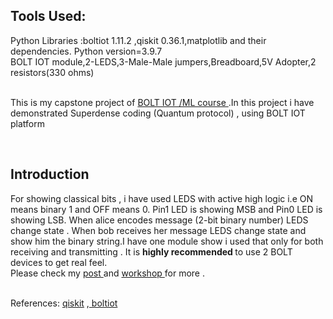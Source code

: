 <h2>Tools Used:</h2>
Python Libraries :boltiot 1.11.2 ,qiskit 0.36.1,matplotlib and their dependencies. Python version=3.9.7
<br>BOLT IOT module,2-LEDS,3-Male-Male jumpers,Breadboard,5V Adopter,2 resistors(330 ohms)</br>
<br><p>This is my capstone project of <a href="https://trainings.boltiot.com/p/iotandml">BOLT IOT /ML course </a>.In this project i have demonstrated Superdense coding (Quantum protocol) , using BOLT IOT platform</p>
</br>
<h2>Introduction</h2>
<p>For showing classical bits , i have used LEDS  with active high logic i.e ON means binary 1 and OFF means 0. Pin1 LED is showing MSB and Pin0 LED is showing LSB. When alice encodes message (2-bit binary number) LEDS change state . When bob receives her message LEDS change state and show him the binary string.I have one module show i used that only for both receiving and transmitting . It is <b>highly recommended </b> to use 2 BOLT devices to get real feel.
</br>Please check my <a href ="https://projectsubmission.boltiot.com/2022/06/01/"  target ="_blank">post </a>  
and <a href ="https://youtu.be/iIxJa3kAFyI"  target ="_blank">workshop </a>for more .</p>
<br>References: <a href ="https://qiskit.org/textbook/ch-algorithms/superdense-coding.html">qiskit</a> ,<a href="https://docs.boltiot.com/docs"> boltiot</a></br>
</p>
